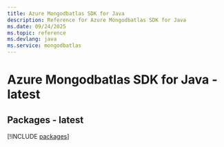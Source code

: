```yaml
---
title: Azure Mongodbatlas SDK for Java
description: Reference for Azure Mongodbatlas SDK for Java
ms.date: 09/24/2025
ms.topic: reference
ms.devlang: java
ms.service: mongodbatlas
---
```

# Azure Mongodbatlas SDK for Java - latest
## Packages - latest
[!INCLUDE [packages](mongodbatlas-index.md)]